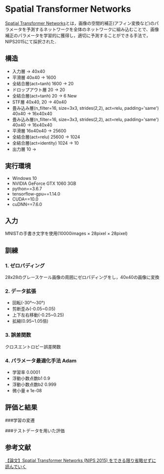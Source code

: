 # Spatial Transformer Networks
[Spatial Transformer Networks](https://arxiv.org/abs/1506.02025)とは，画像の空間的補正(アフィン変換など)のパラメータを予測するネットワークを全体のネットワークに組み込むことで、画像補正のパラメータを学習的に獲得し，適切に予測することができる手法で，NIPS2015にて採択された．
## 構造
- 入力層 -> 40x40
- 平滑層 40x40 -> 1600
- 全結合層(act=tanh) 1600 -> 20
- ドロップアウト層 20 -> 20
- 全結合層(act=tanh) 20 -> 6 New
- STF層 40x40, 20 -> 40x40
- 畳み込み層(n_filter=16, size=3x3, strides(2,2), act=relu, padding='same') 40x40 -> 16x40x40
- 畳み込み層(n_filter=16, size=3x3, strides(2,2), act=relu, padding='same') 40x40 -> 16x40x40
- 平滑層 16x40x40 -> 25600
- 全結合層(act=relu) 25600 -> 1024
- 全結合層(act=identity) 1024 -> 10
- 出力層 10 ->

## 実行環境
- Windows 10
- NVIDIA GeForce GTX 1060 3GB
- python==3.6.7
- tensorflow-gpu==1.14.0
- CUDA==10.0
- cuDNN==7.6.0

## 入力
MNISTの手書き文字を使用(10000images × 28pixel × 28pixel)

## 訓練
### 1. ゼロパディング
28x28のグレースケール画像の周囲にゼロパディングをし，40x40の画像に変換

### 2. データ拡張
- 回転(-30°～30°)
- 剪断歪み(-0.05~0.05)
- 上下左右移動(-0.25~0.25)
- 拡縮(0.95~1.05倍)

### 3. 誤差関数
クロスエントロピー誤差関数

### 4. パラメータ最適化手法 Adam
- 学習率 0.0001
- 浮動小数点数b1 0.9
- 浮動小数点数b2 0.999
- 微小量 e 1e-08

## 評価と結果
###学習の変遷

###テストデータを用いた評価

## 参考文献
[【論文】Spatial Transformer Networks (NIPS 2015) をできる限り省略せずに読んでいく](https://qiita.com/nkato_/items/125bd2e7c0af582aa32e)
